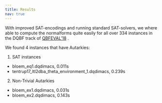 ```yaml
---
title: Results
nav: true
---
```


With improved SAT-encodings and running standard SAT-solvers, we where able to compute the normalforms quite easily for all over 334 instances in the DQBF track of [QBFEVAL'18](http://www.qbflib.org/qbfeval18.php)
.

We found 4 instances that have Autarkies:

1. SAT instances 
  - bloem\_eq1.dqdimacs, 0.011s
  - tentrup17\_ltl2dba\_theta\_environment\_1.dqdimacs, 0.239s
  
  
2. Non-Trivial Autarkies
  - bloem\_ex1.dqdimacs, 0.031s
  - bloem\_ex2.dqdimacs, 0.143s
  
